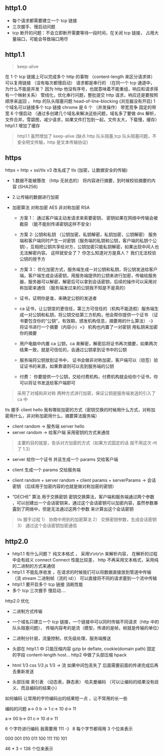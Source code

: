 ## http1.0

- 每个请求都需要建立一个 tcp 链接
- 三次握手、慢启动问题
- tcp 断开的问题：不会立即断开需要等待一段时间，在关闭 tcp 链接， 占用大量端口，可能会导致端口用尽

## http1.1

> keep-alive

在 1 个 tcp 链接上可以完成多个 http 的事物 （content-length 来区分请求体） 可以复用链接 （没有每次都慢启动）
请求都是串行的 （在同一个 tcp 通道中， 为什么不能是并发？ 因为 http 他没有序号，也就意味着不能重组，响应和请求得有一个映射关系）
管线化，优化串行问题，整批提交 http 请求，响应还是要按照顺序来返回 ， http 的队头阻塞问题 head-of-line-blocking (浏览器没有开启)
1 个域名可以链接多个 tcp 链接 chrome 是 6 个 （并发操作） 带宽竞争 固定的带宽 6 个慢启动 （通过多创建几个域名来解决这些问题，域名多了要做 dns 解析，文件合并，雪碧图，减少请求，如果文件打包到一起，文件太大，下载慢，缓存） http1.1 增加了缓存

> http1.1 虽然增加了 keep-alive (缺点 http 队头阻塞,tcp 队头阻塞问题，不安全明文传输，http 是文本传输协议)

## https

https = http + ssl/tls v3 改名成了 tls (加密，让数据安全的传输)

- 1.数据不能被篡改 （http 无状态的） 将内容进行摘要，到时候校验摘要的内容 (SHA256)
- 2.让传输的数据进行加密

- 加密算法 对称加密 AES 非对称加密 RSA

  - 方案 1： 通过客户端主动发请求来索要密钥， 密钥如果在网络中传输会被截获 （能不能别传递密钥这样不安全）
  - 方案 2: 公钥和私钥 （公钥加密，私钥解密，私钥加密，公钥解密） 服务端和客户端同时产生一对密钥（服务端的私钥和公钥，客户端的私钥个公钥），互相把公钥共享给对方，公钥加密只能私钥解密，如果出现中间人也无法解密内容。 这样就安全了？ 你怎么知道对方是真人？ 我们无法校验公钥的授予方
  - 方案 3： 优化加密方式，服务端生成一对公钥和私钥，将公钥发送给客户端，客户端生成会话密钥，用服务端提供的公钥来进行加密，传输给服务器，服务器可以解密，解密后可以拿到会话密钥，后续的操作可以采用对称加密来通信 （服务端发过来的公钥我不知是不是真的）
  - 证书，证明你是谁，来确定公钥的发送者

  - ca 证书，让公钥变的更信任，第三方可信任的（机构不能造假）服务端生成一对公钥和私钥，将公钥交给第三方机构，他会帮你提供一个证书
    （证书要包含你的“公钥”，有效期，颁发机构信息，摘要用的什么算法） -》 将证书进行一个摘要（内容小）=》 机构也内置了一对密钥 用私钥来加密你的摘要
  - 用户电脑中内置 ca 公钥，ca 来解密，解密后将证书再次摘要，如果两次结果一致，就是可信任的，会通过公钥拿到证书中的公钥

  - 服务端将公钥放到证书中， 证书会做非对称加密，客户端可以（验签）验证证书的来源，如果靠谱则可以去到服务端的公钥
  - 付费： 你要提供一个公钥，交给付费机构，付费机构就会给你个证书，你可以将证书发送给客户端即可

> 采用了对城和非对称 两种方式进行加密，保证公钥是服务端发送的引入了 ca 中

tls 握手
client hello 我有哪些加密的方式（密钥交换的时候用什么方式，对称加密用什么，非对称加密用什么，摘要算法服务端）

- client random -> 服务端
  server hello
- server random -> 给客户端 采用密钥的方式来通信

> 主要的目的就是，告诉对方加密的方式（如果方式固定的话 就不用这次 rtt 了 1.3）

- server 给你一个证书 并且生成一个 params 交给客户端
- client 生成一个 params 交给服务端

- client random + server random + client params + serverParams -> 会话密钥 （后续用于加密内容的也就是做对称加密的密钥）

- “DECHE” 算法 用于交换密钥 密钥交换算法，客户端和服务端通过两个参数 ，可以创建出一个会话密钥来，通过这个会话密钥可以加密内容，虽然参数暴露到了网络中，但是无法通过这两个参数 来计算出这个会话密钥

> tls 握手过程 1） 协商中用到的加密算法 2） 交换密钥参数，生成会话密钥 3） 通过这个会话密钥加密通信

## http2.0

- http1.1 有什么问题？ 纯文本格式 ， 采用\r\n\r\n 来解析内容， 在解析的过程中会有歧义 connect Connect 性能比较差， http 不再采用文本格式，采用纯的二进制的方式来通信
- http1.1 不能乱序收发 ，在请求的时候我们可以将数据直接放到管道中传输（流 stream 二进制帧（流的 id）） 可以直接将不同的请求塞到一个流中传输
- http1.1 要开启多个 tcp 链接 消耗性能
- 多个 tcp 三次握手 慢启动....

http2.0 优化

- 二进制方式传输
- 一个域名只建立一个 tcp 链接，一个链接中可以同时传输不同请求（http 中的队头阻塞问题）， 传输内容考的是流（模型，传递的是帧，帧就是传输的单位）
- 二进制分针层，流量控制，优先级处理，服务端推送
- 头部在 http1.1 中 只能压缩内容 gzip br deflate, cookie(domain path) 固定的字段 content-length host... http2 中做了头部压缩 hpack

- html 1/3 css 1/3 js 1/3 -> 流 如果中间包丢失了 后面需要前面的传递完成后再去重新发送
- 头部压缩 索引表 （动态表，静态表） 哈夫曼编码 （可以让编码的结果没有歧义、而且编码的结果小）

如何编码 让常用的字符编码出的结果短一点 ，让不常用的长一些

编码的问题 a-> 0 b -> 1 c-> 10 d-> 11

a-> 00
b-> 01
c-> 10
d-> 11

6 个字符进行编码 我需要用 111 -》 8 每个字节都得用 3 个位来表示

000
001
010
011
100
111
110
101

46 \* 3 = 138 个位来表示
